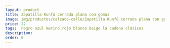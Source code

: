 ```yaml
---
layout: product
title: Zapatilla Kunfú cerrada plana con gomas 
image: img/productos/calzado-calle/Zapatilla Kunfú cerrada plana con gomas =22= negro azul marino rojo blanco beige la cadena clásicos.webp
price: 22
tags:  negro azul marino rojo blanco beige la cadena clásicos
description: 
order: 0
---
```

